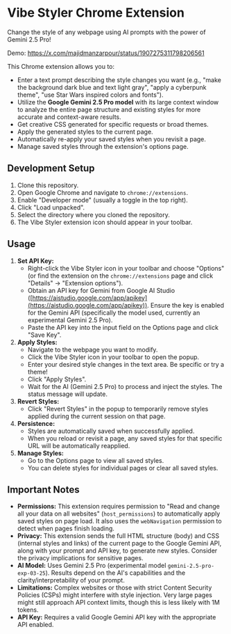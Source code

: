 # Vibe Styler Chrome Extension

Change the style of any webpage using AI prompts with the power of Gemini 2.5 Pro!

Demo: https://x.com/majidmanzarpour/status/1907275311798206561

This Chrome extension allows you to:
*   Enter a text prompt describing the style changes you want (e.g., "make the background dark blue and text light gray", "apply a cyberpunk theme", "use Star Wars inspired colors and fonts").
*   Utilize the **Google Gemini 2.5 Pro model** with its large context window to analyze the entire page structure and existing styles for more accurate and context-aware results.
*   Get creative CSS generated for specific requests or broad themes.
*   Apply the generated styles to the current page.
*   Automatically re-apply your saved styles when you revisit a page.
*   Manage saved styles through the extension's options page.

## Development Setup

1.  Clone this repository.
2.  Open Google Chrome and navigate to `chrome://extensions`.
3.  Enable "Developer mode" (usually a toggle in the top right).
4.  Click "Load unpacked".
5.  Select the directory where you cloned the repository.
6.  The Vibe Styler extension icon should appear in your toolbar.

## Usage

1.  **Set API Key:**
    *   Right-click the Vibe Styler icon in your toolbar and choose "Options" (or find the extension on the `chrome://extensions` page and click "Details" -> "Extension options").
    *   Obtain an API key for Gemini from Google AI Studio ([https://aistudio.google.com/app/apikey](https://aistudio.google.com/app/apikey)). Ensure the key is enabled for the Gemini API (specifically the model used, currently an experimental Gemini 2.5 Pro).
    *   Paste the API key into the input field on the Options page and click "Save Key".
2.  **Apply Styles:**
    *   Navigate to the webpage you want to modify.
    *   Click the Vibe Styler icon in your toolbar to open the popup.
    *   Enter your desired style changes in the text area. Be specific or try a theme!
    *   Click "Apply Styles".
    *   Wait for the AI (Gemini 2.5 Pro) to process and inject the styles. The status message will update.
3.  **Revert Styles:**
    *   Click "Revert Styles" in the popup to temporarily remove styles applied during the current session on that page.
4.  **Persistence:**
    *   Styles are automatically saved when successfully applied.
    *   When you reload or revisit a page, any saved styles for that specific URL will be automatically reapplied.
5.  **Manage Styles:**
    *   Go to the Options page to view all saved styles.
    *   You can delete styles for individual pages or clear all saved styles.

## Important Notes

*   **Permissions:** This extension requires permission to "Read and change all your data on all websites" (`host_permissions`) to automatically apply saved styles on page load. It also uses the `webNavigation` permission to detect when pages finish loading.
*   **Privacy:** This extension sends the full HTML structure (body) and CSS (internal styles and links) of the current page to the Google Gemini API, along with your prompt and API key, to generate new styles. Consider the privacy implications for sensitive pages.
*   **AI Model:** Uses Gemini 2.5 Pro (experimental model `gemini-2.5-pro-exp-03-25`). Results depend on the AI's capabilities and the clarity/interpretability of your prompt.
*   **Limitations:** Complex websites or those with strict Content Security Policies (CSPs) might interfere with style injection. Very large pages might still approach API context limits, though this is less likely with 1M tokens.
*   **API Key:** Requires a valid Google Gemini API key with the appropriate API enabled. 
